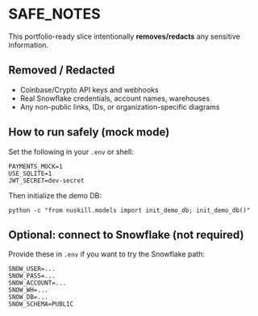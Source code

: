 # SAFE_NOTES

This portfolio-ready slice intentionally **removes/redacts** any sensitive information.

## Removed / Redacted
- Coinbase/Crypto API keys and webhooks
- Real Snowflake credentials, account names, warehouses
- Any non-public links, IDs, or organization-specific diagrams

## How to run safely (mock mode)
Set the following in your `.env` or shell:
```
PAYMENTS_MOCK=1
USE_SQLITE=1
JWT_SECRET=dev-secret
```

Then initialize the demo DB:
```
python -c "from nuskill.models import init_demo_db; init_demo_db()"
```

## Optional: connect to Snowflake (not required)
Provide these in `.env` if you want to try the Snowflake path:
```
SNOW_USER=...
SNOW_PASS=...
SNOW_ACCOUNT=...
SNOW_WH=...
SNOW_DB=...
SNOW_SCHEMA=PUBLIC
```
